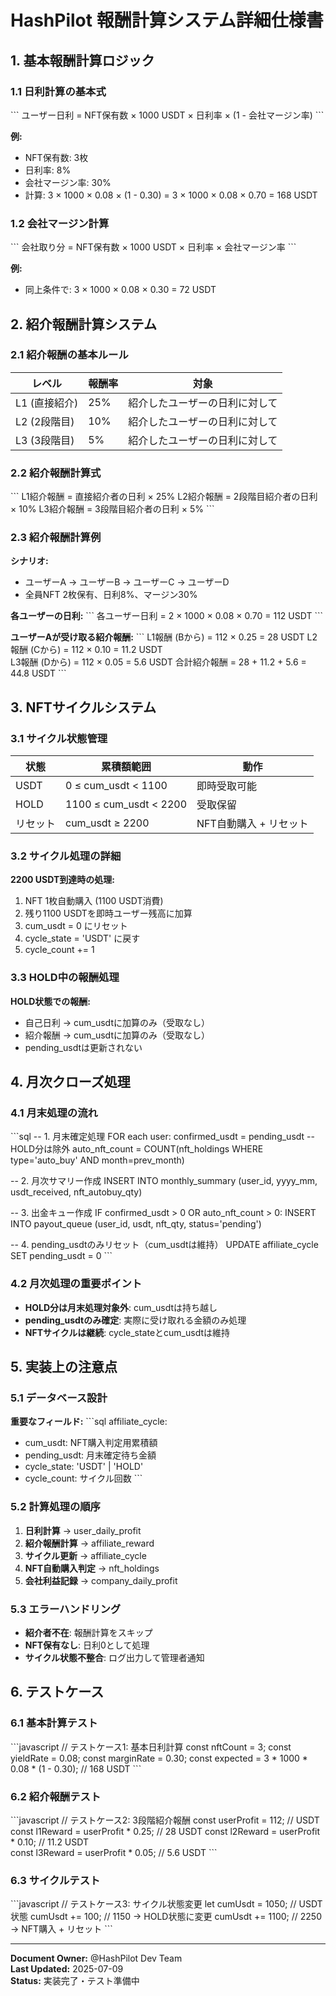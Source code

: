 # HashPilot 報酬計算システム詳細仕様書

## 1. 基本報酬計算ロジック

### 1.1 日利計算の基本式

\`\`\`
ユーザー日利 = NFT保有数 × 1000 USDT × 日利率 × (1 - 会社マージン率)
\`\`\`

**例:**
- NFT保有数: 3枚
- 日利率: 8%
- 会社マージン率: 30%
- 計算: 3 × 1000 × 0.08 × (1 - 0.30) = 3 × 1000 × 0.08 × 0.70 = 168 USDT

### 1.2 会社マージン計算

\`\`\`
会社取り分 = NFT保有数 × 1000 USDT × 日利率 × 会社マージン率
\`\`\`

**例:**
- 同上条件で: 3 × 1000 × 0.08 × 0.30 = 72 USDT

## 2. 紹介報酬計算システム

### 2.1 紹介報酬の基本ルール

| レベル | 報酬率 | 対象 |
|--------|--------|------|
| L1 (直接紹介) | 25% | 紹介したユーザーの日利に対して |
| L2 (2段階目) | 10% | 紹介したユーザーの日利に対して |
| L3 (3段階目) | 5% | 紹介したユーザーの日利に対して |

### 2.2 紹介報酬計算式

\`\`\`
L1紹介報酬 = 直接紹介者の日利 × 25%
L2紹介報酬 = 2段階目紹介者の日利 × 10%
L3紹介報酬 = 3段階目紹介者の日利 × 5%
\`\`\`

### 2.3 紹介報酬計算例

**シナリオ:**
- ユーザーA → ユーザーB → ユーザーC → ユーザーD
- 全員NFT 2枚保有、日利8%、マージン30%

**各ユーザーの日利:**
\`\`\`
各ユーザー日利 = 2 × 1000 × 0.08 × 0.70 = 112 USDT
\`\`\`

**ユーザーAが受け取る紹介報酬:**
\`\`\`
L1報酬 (Bから) = 112 × 0.25 = 28 USDT
L2報酬 (Cから) = 112 × 0.10 = 11.2 USDT  
L3報酬 (Dから) = 112 × 0.05 = 5.6 USDT
合計紹介報酬 = 28 + 11.2 + 5.6 = 44.8 USDT
\`\`\`

## 3. NFTサイクルシステム

### 3.1 サイクル状態管理

| 状態 | 累積額範囲 | 動作 |
|------|------------|------|
| USDT | 0 ≤ cum_usdt < 1100 | 即時受取可能 |
| HOLD | 1100 ≤ cum_usdt < 2200 | 受取保留 |
| リセット | cum_usdt ≥ 2200 | NFT自動購入 + リセット |

### 3.2 サイクル処理の詳細

**2200 USDT到達時の処理:**
1. NFT 1枚自動購入 (1100 USDT消費)
2. 残り1100 USDTを即時ユーザー残高に加算
3. cum_usdt = 0 にリセット
4. cycle_state = 'USDT' に戻す
5. cycle_count += 1

### 3.3 HOLD中の報酬処理

**HOLD状態での報酬:**
- 自己日利 → cum_usdtに加算のみ（受取なし）
- 紹介報酬 → cum_usdtに加算のみ（受取なし）
- pending_usdtは更新されない

## 4. 月次クローズ処理

### 4.1 月末処理の流れ

\`\`\`sql
-- 1. 月末確定処理
FOR each user:
  confirmed_usdt = pending_usdt  -- HOLD分は除外
  auto_nft_count = COUNT(nft_holdings WHERE type='auto_buy' AND month=prev_month)
  
  -- 2. 月次サマリー作成
  INSERT INTO monthly_summary (user_id, yyyy_mm, usdt_received, nft_autobuy_qty)
  
  -- 3. 出金キュー作成
  IF confirmed_usdt > 0 OR auto_nft_count > 0:
    INSERT INTO payout_queue (user_id, usdt, nft_qty, status='pending')
  
  -- 4. pending_usdtのみリセット（cum_usdtは維持）
  UPDATE affiliate_cycle SET pending_usdt = 0
\`\`\`

### 4.2 月次処理の重要ポイント

- **HOLD分は月末処理対象外**: cum_usdtは持ち越し
- **pending_usdtのみ確定**: 実際に受け取れる金額のみ処理
- **NFTサイクルは継続**: cycle_stateとcum_usdtは維持

## 5. 実装上の注意点

### 5.1 データベース設計

**重要なフィールド:**
\`\`\`sql
affiliate_cycle:
  - cum_usdt: NFT購入判定用累積額
  - pending_usdt: 月末確定待ち金額
  - cycle_state: 'USDT' | 'HOLD'
  - cycle_count: サイクル回数
\`\`\`

### 5.2 計算処理の順序

1. **日利計算** → user_daily_profit
2. **紹介報酬計算** → affiliate_reward  
3. **サイクル更新** → affiliate_cycle
4. **NFT自動購入判定** → nft_holdings
5. **会社利益記録** → company_daily_profit

### 5.3 エラーハンドリング

- **紹介者不在**: 報酬計算をスキップ
- **NFT保有なし**: 日利0として処理
- **サイクル状態不整合**: ログ出力して管理者通知

## 6. テストケース

### 6.1 基本計算テスト

\`\`\`javascript
// テストケース1: 基本日利計算
const nftCount = 3;
const yieldRate = 0.08;
const marginRate = 0.30;
const expected = 3 * 1000 * 0.08 * (1 - 0.30); // 168 USDT
\`\`\`

### 6.2 紹介報酬テスト

\`\`\`javascript
// テストケース2: 3段階紹介報酬
const userProfit = 112; // USDT
const l1Reward = userProfit * 0.25; // 28 USDT
const l2Reward = userProfit * 0.10; // 11.2 USDT  
const l3Reward = userProfit * 0.05; // 5.6 USDT
\`\`\`

### 6.3 サイクルテスト

\`\`\`javascript
// テストケース3: サイクル状態変更
let cumUsdt = 1050; // USDT状態
cumUsdt += 100; // 1150 → HOLD状態に変更
cumUsdt += 1100; // 2250 → NFT購入 + リセット
\`\`\`

---

**Document Owner:** @HashPilot Dev Team  
**Last Updated:** 2025-07-09  
**Status:** 実装完了・テスト準備中
